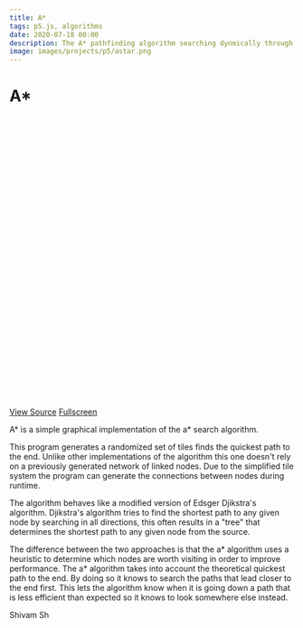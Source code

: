 ```yaml
---
title: A*
tags: p5.js, algorithms
date: 2020-07-18 00:00
description: The A* pathfinding algorithm searching dynmically through a grid of tiles
image: images/projects/p5/astar.png
---
```

#  A*

<div id="canvas" style="height: 500px; margin-bottom: 1em;"></div>

<p><a href="https://github.com/shivam-sh/shivam-sh.github.io/tree/master/Resources/assets/a*" class="button special" style="margin: 1em 0 0 0">View Source</a>
<a href="../../../assets/a*/index.html" class="button" style="margin: 1em 0 0 0">Fullscreen</a></p>

A* is a simple graphical implementation of the a* search algorithm.

This program generates a randomized set of tiles finds the quickest path to the end.
Unlike other implementations of the algorithm this one doesn't rely on a previously generated network of linked nodes. Due to the simplified tile system the program can generate the connections between nodes during runtime.

The algorithm behaves like a modified version of Edsger Djikstra's algorithm. Djikstra's algorithm tries to find the shortest path to any given node by searching in all directions, this often results in a "tree" that determines the shortest path to any given node from the source. 

The difference between the two approaches is that the a* algorithm uses a heuristic to determine which nodes are worth visiting in order to improve performance. The a* algorithm takes into account the theoretical quickest path to the end. By doing so it knows to search the paths that lead closer to the end first. This lets the algorithm know when it is going down a path that is less efficient than expected so it knows to look somewhere else instead.

Shivam Sh

<script type="text/javascript" src="https://cdn.jsdelivr.net/npm/p5@1.1.9/lib/p5.js"></script>
<script type="text/javascript" src="../../../assets/a*/sketch.js"></script>
<script type="text/javascript" src="../../../assets/a*/node.js"></script>